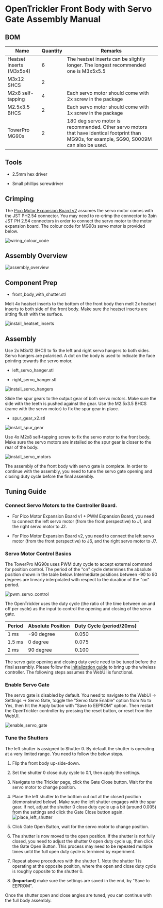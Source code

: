 # OpenTrickler Front Body with Servo Gate Assembly Manual

## BOM

| Name                     | Quantity | Remarks                                                                                                                                      |
| ------------------------ | -------- | -------------------------------------------------------------------------------------------------------------------------------------------- |
| Heatset Inserts (M3x5x4) | 6        | The heatset inserts can be slightly longer. The longest recommended one is M3x5x5.5                                                          |
| M3x12 SHCS               | 2        |                                                                                                                                              |
| M2x8 self-tapping        | 4        | Each servo motor should come with 2x screw in the package                                                                                    |
| M2.5x3.5 BHCS            | 2        | Each servo motor should come with 1x screw in the package                                                                                    |
| TowerPro MG90s           | 2        | 180 deg servo motor is recommended. Other servo motors that have identical footprint than MG90s, for example, SG90, S0009M can also be used. |

## Tools

* 2.5mm hex driver

* Small phillips screwdriver

## Crimping

The [Pico Motor Expansion Board v2](https://github.com/eamars/RaspberryPi-Pico-Motor-Expansion-Board) assumes the servo motor comes with the JST PH2.54 connector. You may need to re-crimp the connector to 3pin JST PH 2.54 connectors in order to connect the servo motor to the motor expansion board. The colour code for MG90s servo motor is provided below. 

![wiring_colour_code](resources/wiring_colour_code.png)

## Assembly Overview

![assembly_overview](resources/assembly_overview.png)

## Component Prep

* front_body_with_shutter.stl

Melt 4x heatset inserts to the bottom of the front body then melt 2x heatset inserts to both side of the front body. Make sure the heatset inserts are sitting flush with the surface. 

![install_heatset_inserts](resources/install_heatset_inserts.png)

## Assembly

Use 2x M3x12 SHCS to fix the left and right servo hangers to both sides. Servo hangers are polarised. A dot on the body is used to indicate the face pointing towards the servo motor. 

* left_servo_hanger.stl

* right_servo_hanger.stl

![install_servo_hangers](resources/install_servo_hangers.png)

Slide the spur gears to the output gear of both servo motors. Make sure the side with the teeth is pushed against the gear. Use the M2.5x3.5 BHCS (came with the servo motor) to fix the spur gear in place. 

* spur_gear_x2.stl

![install_spur_gear](resources/install_spur_gear.png)

Use 4x M2x8 self-tapping screw to fix the servo motor to the front body. Make sure the servo motors are installed so the spur gear is closer to the rear of the body. 

![install_servo_motors](resources/install_servo_motors.png)

The assembly of the front body with servo gate is complete. In order to continue with the assembly, you need to tune the servo gate opening and closing duty cycle before the final assembly. 



## Tuning Guide

### Connect Servo Motors to the Controller Board.

* For Pico Motor Expansion Board v1 + PWM Expansion Board, you need to connect the left servo motor (from the front perspective) to J1, and the right servo motor to J2. 

* For Pico Motor Expansion Board v2, you need to connect the left servo motor (from the front perspective) to J6, and the right servo motor to J7. 

### Servo Motor Control Basics

The TowerPro MG90s uses PWM duty cycle to accept external command for position control. The period of the "on" cycle determines the absolute position shown in the table below. Intermediate positions between -90 to 90 degrees are linearly interpolated with respect to the duration of the "on" period.

![pwm_servo_control](resources/pwm_servo_control.png)

The OpenTrickler uses the duty cycle (the ratio of the time between on and off per cycle) as the input to control the opening and closing of the servo gate.

| Period | Absolute Position | Duty Cycle (period/20ms) |
| ------ | ----------------- | ------------------------ |
| 1 ms   | -90 degree        | 0.050                    |
| 1.5 ms | 0 degree          | 0.075                    |
| 2 ms   | 90 degree         | 0.100                    |

The servo gate opening and closing duty cycle need to be tuned before the final assembly. Please follow the [initialization guide](https://github.com/eamars/OpenTrickler/blob/main/Manual/initialization_guide.md) to bring up the wireless controller. The following steps assumes the WebUI is functional. 

### Enable Servo Gate

The servo gate is disabled by default. You need to navigate to the WebUI -> Settings -> Servo Gate, toggle the "Servo Gate Enable" option from No to Yes, then hit the Apply button with "Save to EEPROM" option. Then restart the OpenTrickler controller by pressing the reset button, or reset from the WebUI. 

![enable_servo_gate](resources/enable_servo_gate.png)

### Tune the Shutters

The left shutter is assigned to Shutter 0. By default the shutter is operating at a very limited range. You need to follow the below steps. 

1. Flip the front body up-side-down. 

2. Set the shutter 0 close duty cycle to 0.1, then apply the settings. 

3. Navigate to the Trickler page, click the Gate Close button. Wait for the servo motor to change position.

4. Place the left shutter to the bottom cut out at the closed position (demonstrated below). Make sure the left shutter engages with the spur gear. If not, adjust the shutter 0 close duty cycle up a bit (around 0.005) from the settings and click the Gate Close button again. 
   ![place_left_shutter](resources/place_left_shutter.png)

5. Click Gate Open Button, wait for the servo motor to change position. 

6. The shutter is now moved to the open position. If the shutter is not fully closed, you need to adjust the shutter 0 open duty cycle up, then click the Gate Open Button. This process may need to be repeated multiple times until the full open duty cycle is termined by experiment. 

7. Repeat above procedures with the shutter 1. Note the shutter 1 is operating at the opposite position, where the open and close duty cycle is roughly opposite to the shutter 0. 

8. **(Important)** make sure the settings are saved in the end, by "Save to EEPROM". 

Once the shutter open and close angles are tuned, you can continue with the full body assembly. 
